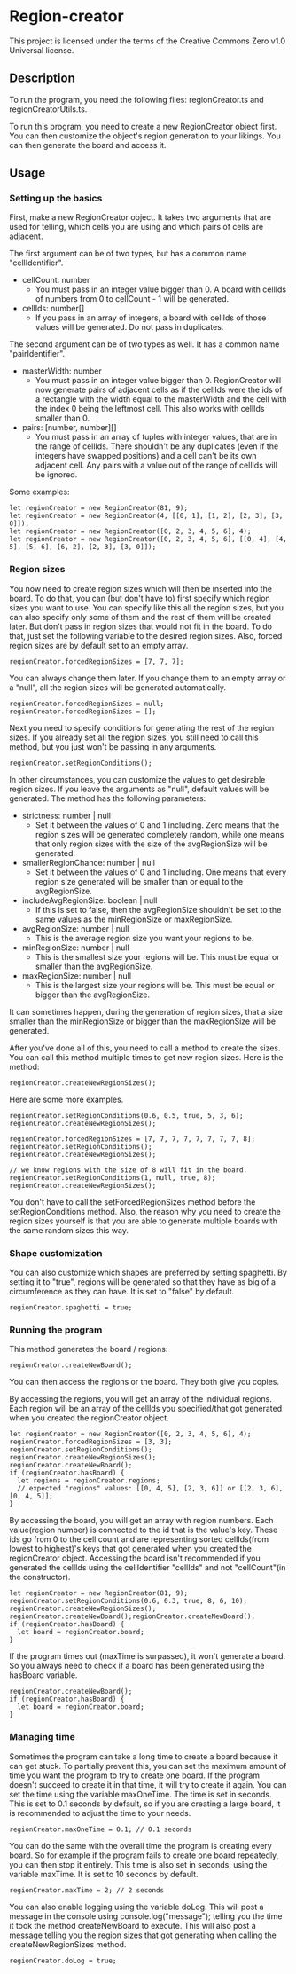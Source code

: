 # Region-creator

This project is licensed under the terms of the Creative Commons Zero v1.0 Universal license.

## Description

To run the program, you need the following files: regionCreator.ts and regionCreatorUtils.ts.

To run this program, you need to create a new RegionCreator object first.
You can then customize the object's region generation to your likings.
You can then generate the board and access it.

## Usage

### Setting up the basics

First, make a new RegionCreator object. It takes two arguments that are used for telling,
which cells you are using and which pairs of cells are adjacent.

The first argument can be of two types, but has a common name "cellIdentifier".
* cellCount: number
  * You must pass in an integer value bigger than 0. A board with cellIds of numbers from
0 to cellCount - 1 will be generated.
* cellIds: number[]
  * If you pass in an array of integers, a board with cellIds of those values will be
generated. Do not pass in duplicates.

The second argument can be of two types as well. It has a common name "pairIdentifier".
* masterWidth: number
  * You must pass in an integer value bigger than 0. RegionCreator will now generate
pairs of adjacent cells as if the cellIds were the ids of a rectangle with the width
equal to the masterWidth and the cell with the index 0 being the leftmost cell. This
also works with cellIds smaller than 0.
* pairs: [number, number][]
  * You must pass in an array of tuples with integer values, that are in the range of
cellIds. There shouldn't be any duplicates (even if the integers have swapped positions)
and a cell can't be its own adjacent cell. Any pairs with a value out of the range of
cellIds will be ignored.

Some examples:

    let regionCreator = new RegionCreator(81, 9);
    let regionCreator = new RegionCreator(4, [[0, 1], [1, 2], [2, 3], [3, 0]]);
    let regionCreator = new RegionCreator([0, 2, 3, 4, 5, 6], 4);
    let regionCreator = new RegionCreator([0, 2, 3, 4, 5, 6], [[0, 4], [4, 5], [5, 6], [6, 2], [2, 3], [3, 0]]);

### Region sizes

You now need to create region sizes which will then be inserted into the board.
To do that, you can (but don't have to) first specify which region sizes you want to use.
You can specify like this all the region sizes, but you can also specify only
some of them and the rest of them will be created later. 
But don't pass in region sizes that would not fit in the board.
To do that, just set the following variable to the desired region sizes.
Also, forced region sizes are by default set to an empty array.

    regionCreator.forcedRegionSizes = [7, 7, 7];

You can always change them later. If you change them to an empty array or a "null",
all the region sizes will be generated automatically.

    regionCreator.forcedRegionSizes = null;
    regionCreator.forcedRegionSizes = [];

Next you need to specify conditions for generating the rest of the region sizes.
If you already set all the region sizes, you still need to call this method,
but you just won't be passing in any arguments.

    regionCreator.setRegionConditions();

In other circumstances, you can customize the values to get desirable region sizes.
If you leave the arguments as "null", default values will be generated.
The method has the following parameters:
* strictness: number | null
    * Set it between the values of 0 and 1 including. Zero means that the region
sizes will be generated completely random, while one means that only region sizes
with the size of the avgRegionSize will be generated.
* smallerRegionChance: number | null
    * Set it between the values of 0 and 1 including. One means that every region
size generated will be smaller than or equal to the avgRegionSize.
* includeAvgRegionSize: boolean | null
    * If this is set to false, then the avgRegionSize shouldn't be set to the same
values as the minRegionSize or maxRegionSize.
* avgRegionSize: number | null
    * This is the average region size you want your regions to be.
* minRegionSize: number | null
    * This is the smallest size your regions will be. This must be equal or smaller
than the avgRegionSize.
* maxRegionSize: number | null
    * This is the largest size your regions will be. This must be equal or bigger
than the avgRegionSize.

It can sometimes happen, during the generation of region sizes, that a size
smaller than the minRegionSize or bigger than the maxRegionSize will be generated.

After you've done all of this, you need to call a method to create the sizes.
You can call this method multiple times to get new region sizes. Here is the method:

    regionCreator.createNewRegionSizes();

Here are some more examples.

    regionCreator.setRegionConditions(0.6, 0.5, true, 5, 3, 6);
    regionCreator.createNewRegionSizes();

    regionCreator.forcedRegionSizes = [7, 7, 7, 7, 7, 7, 7, 7, 8];
    regionCreator.setRegionConditions();
    regionCreator.createNewRegionSizes();
    
    // we know regions with the size of 8 will fit in the board.
    regionCreator.setRegionConditions(1, null, true, 8);
    regionCreator.createNewRegionSizes();

You don't have to call the setForcedRegionSizes method before the setRegionConditions method.
Also, the reason why you need to create the region sizes yourself is that you are able to
generate multiple boards with the same random sizes this way.

### Shape customization

You can also customize which shapes are preferred by setting spaghetti.
By setting it to "true", regions will be generated so that they have as big of a circumference as they can have.
It is set to "false" by default.

    regionCreator.spaghetti = true;

### Running the program

This method generates the board / regions:

    regionCreator.createNewBoard();

You can then access the regions or the board. They both give you copies.

By accessing the regions, you will
get an array of the individual regions. Each region will be an array of the cellIds
you specified/that got generated when you created the regionCreator object.

    let regionCreator = new RegionCreator([0, 2, 3, 4, 5, 6], 4);
    regionCreator.forcedRegionSizes = [3, 3];
    regionCreator.setRegionConditions();
    regionCreator.createNewRegionSizes();
    regionCreator.createNewBoard();
    if (regionCreator.hasBoard) {
      let regions = regionCreator.regions;
      // expected "regions" values: [[0, 4, 5], [2, 3, 6]] or [[2, 3, 6], [0, 4, 5]];
    }


By accessing the board, you will get an array with region numbers. Each value(region number)
is connected to the id that is the value's key. These ids go from 0 to the cell count and
are representing sorted cellIds(from lowest to highest)'s keys that got generated when
you created the regionCreator object. Accessing the board isn't recommended if you
generated the cellIds using the cellIdentifier "cellIds" and not "cellCount"(in the
constructor).

    let regionCreator = new RegionCreator(81, 9);
    regionCreator.setRegionConditions(0.6, 0.3, true, 8, 6, 10);
    regionCreator.createNewRegionSizes();
    regionCreator.createNewBoard();regionCreator.createNewBoard();
    if (regionCreator.hasBoard) {
      let board = regionCreator.board;
    }

If the program times out (maxTime is surpassed), it won't generate a board. So you always
need to check if a board has been generated using the hasBoard variable.

    regionCreator.createNewBoard();
    if (regionCreator.hasBoard) {
      let board = regionCreator.board;
    }

### Managing time

Sometimes the program can take a long time to create a board because it can get stuck.
To partially prevent this, you can set the  maximum amount of time you want the program
to try to create one board. If the program doesn't succeed to create it in that time,
it will try to create it again. You can set the time using the variable maxOneTime.
The time is set in seconds. This is set to 0.1 seconds by default, so if you are
creating a large board, it is recommended to adjust the time to your needs.

    regionCreator.maxOneTime = 0.1; // 0.1 seconds

You can do the same with the overall time the program is creating every board. So for
example if the program fails to create one board repeatedly, you can then stop it
entirely. This time is also set in seconds, using the variable maxTime. It is set
to 10 seconds by default.

    regionCreator.maxTime = 2; // 2 seconds

You can also enable logging using the variable doLog. This will post a message in
the console using console.log("message"); telling you the time it took the method
createNewBoard to execute. This will also post a message telling you the region sizes
that got generating when calling the createNewRegionSizes method.

    regionCreator.doLog = true;


